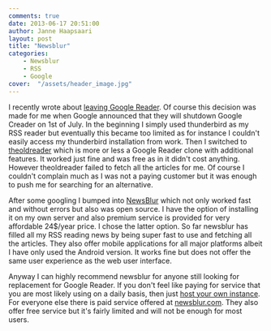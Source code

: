 ```yaml
---
comments: true
date: 2013-06-17 20:51:00
author: Janne Haapsaari
layout: post
title: "Newsblur"
categories:
    - Newsblur
    - RSS
    - Google
cover:  "/assets/header_image.jpg"
---
```


I recently wrote about
[leaving Google Reader](http://www.joh.fi/2013/03/14/goodbye-google-reader/).
Of course this decision was made for me when Google announced that they will
shutdown Google Creader on 1st of July. In the beginning I simply used
thunderbird as my RSS reader but eventually this became too limited as for
instance I couldn't easily access my thunderbird installation from work. Then
I switched to [theoldreader](http://theoldreader.com/) which is more or less a
Google Reader clone with additional features. It worked just fine and was free
as in it didn't cost anything. However theoldreader failed to fetch all the
articles for me. Of course I couldn't complain much as I was not a paying
customer but it was enough to push me for searching for an alternative.

After some googling I bumped into [NewsBlur](https://www.newsblur.com) which
not only worked fast and without errors but also was open source. I have the
option of installing it on my own server and also premium service is provided
for very affordable 24$/year price. I chose the latter option. So far newsblur
has filled all my RSS reading news by being super fast to use and fetching all
the articles. They also offer mobile applications for all major platforms
albeit I have only used the Android version. It works fine but does not offer
the same user experience as the web user interface.

Anyway I can highly recommend newsblur for anyone still looking for
replacement for Google Reader. If you don't feel like paying for service that
you are most likely using on a daily basis, then just
[host your own instance](https://github.com/samuelclay/NewsBlur). For everyone
else there is paid service offered at
[newsblur.com](https://www.newsblur.com). They also offer free service but
it's fairly limited and will not be enough for most users.

